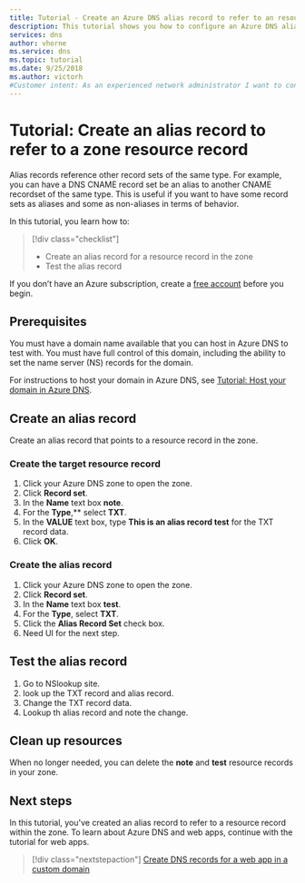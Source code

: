 ```yaml
---
title: Tutorial - Create an Azure DNS alias record to refer to an resource record in the zone.
description: This tutorial shows you how to configure an Azure DNS alias record to reference a resource record within the zone.
services: dns
author: vhorne
ms.service: dns
ms.topic: tutorial
ms.date: 9/25/2018
ms.author: victorh
#Customer intent: As an experienced network administrator I want to configure Azure an DNS alias record to refer to a resource record within the zone.
---
```


# Tutorial: Create an alias record to refer to a zone resource record

Alias records reference other record sets of the same type. For example, you can have a DNS CNAME record set be an alias to another CNAME recordset of the same type. This is useful if you want to have some record sets as aliases and some as non-aliases in terms of behavior.

In this tutorial, you learn how to:

> [!div class="checklist"]
> * Create an alias record for a resource record in the zone
> * Test the alias record


If you don’t have an Azure subscription, create a [free account](https://azure.microsoft.com/free/?WT.mc_id=A261C142F) before you begin.

## Prerequisites
You must have a domain name available that you can host in Azure DNS to test with. You must have full control of this domain, including the ability to set the name server (NS) records for the domain.

For instructions to host your domain in Azure DNS, see [Tutorial: Host your domain in Azure DNS](dns-delegate-domain-azure-dns.md).


## Create an alias record

Create an alias record that points to a resource record in the zone.

### Create the target resource record
1. Click your Azure DNS zone to open the zone.
2. Click **Record set**.
3. In the **Name** text box **note**.
4. For the **Type**,** select **TXT**.
5. In the **VALUE** text box, type **This is an alias record test** for the TXT record data.
7. Click **OK**.

### Create the alias record
1. Click your Azure DNS zone to open the zone.
2. Click **Record set**.
3. In the **Name** text box **test**.
4. For the **Type**, select **TXT**.
5. Click the **Alias Record Set** check box.
6. Need UI for the next step.

## Test the alias record

1. Go to NSlookup site.
2. look up the TXT record and alias record.
3. Change the TXT record data.
4. Lookup th alias record and note the change.

## Clean up resources

When no longer needed, you can delete the **note** and **test** resource records in your zone.


## Next steps

In this tutorial, you've created an alias record to refer to a resource record within the zone. To learn about Azure DNS and web apps, continue with the tutorial for web apps.

> [!div class="nextstepaction"]
> [Create DNS records for a web app in a custom domain](./dns-web-sites-custom-domain.md)
